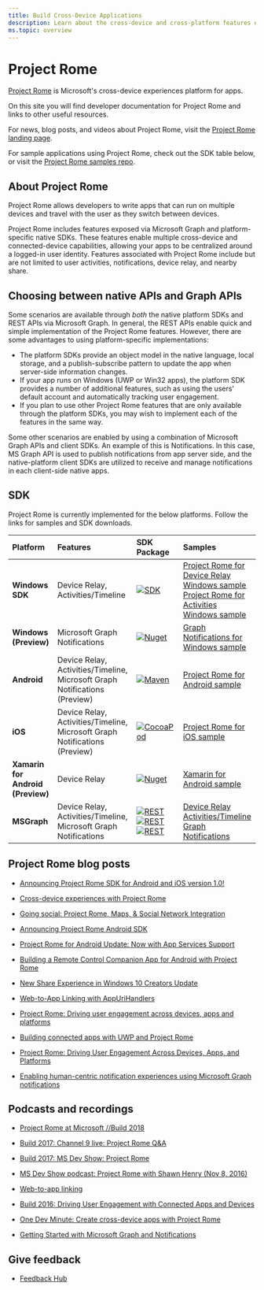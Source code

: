 ```yaml
---
title: Build Cross-Device Applications
description: Learn about the cross-device and cross-platform features enables for Windows 10 applications using Project Rome.
ms.topic: overview
---
```


# Project Rome

[Project Rome](https://developer.microsoft.com/windows/project-rome) is Microsoft's cross-device experiences platform for apps.

On this site you will find developer documentation for Project Rome and links to other useful resources.

For news, blog posts, and videos about Project Rome, visit the [Project Rome landing page](https://developer.microsoft.com/windows/project-rome).

For sample applications using Project Rome, check out the SDK table below, or visit the [Project Rome samples repo](https://github.com/Microsoft/project-rome).

## About Project Rome

Project Rome allows developers to write apps that can run on multiple devices and travel with the user as they switch between devices.

Project Rome includes features exposed via Microsoft Graph and platform-specific native SDKs. These features enable multiple cross-device and connected-device capabilities, allowing your apps to be centralized around a logged-in user identity. Features associated with Project Rome include but are not limited to user activities, notifications, device relay, and nearby share.

## Choosing between native APIs and Graph APIs

Some scenarios are available through *both* the native platform SDKs and REST APIs via Microsoft Graph. In general, the REST APIs enable quick and simple implementation of the Project Rome features. However, there are some advantages to using platform-specific implementations:

* The platform SDKs provide an object model in the native language, local storage, and a publish-subscribe pattern to update the app when server-side information changes.
* If your app runs on Windows (UWP or Win32 apps), the platform SDK provides a number of additional features, such as using the users' default account and automatically tracking user engagement.
* If you plan to use other Project Rome features that are only available through the platform SDKs, you may wish to implement each of the features in the same way.

Some other scenarios are enabled by using a combination of Microsoft Graph APIs and client SDKs. An example of this is Notifications. In this case, MS Graph API is used to publish notifications from app server side, and the native-platform client SDKs are utilized to receive and manage notifications in each client-side native apps.

## SDK

Project Rome is currently implemented for the below platforms. Follow the links for samples and SDK downloads.

[windows-sdk]:             https://developer.microsoft.com/windows/downloads
[windows-sdk-badge]:       https://img.shields.io/badge/sdk-April%202018%20Update-brightgreen.svg
[windows-drsample]:        https://github.com/Microsoft/Windows-universal-samples/tree/master/Samples/RemoteSystems
[windows-afsample]:        https://github.com/Microsoft/Windows-universal-samples/tree/master/Samples/UserActivity

[winredist-sdk]:           https://www.nuget.org/packages/Microsoft.ConnectedDevices.UserNotifications
[winredist-sdk-badge]:     https://img.shields.io/nuget/v/Microsoft.ConnectedDevices.UserNotifications.svg
[winredist-sample]:        https://github.com/microsoft/project-rome/tree/master/Windows/samples

[xamarin-sdk]:             https://www.nuget.org/packages/Microsoft.ConnectedDevices.Xamarin.Droid
[xamarin-sdk-badge]:       https://img.shields.io/nuget/v/Microsoft.ConnectedDevices.Xamarin.Droid.svg
[xamarin-sample]:          https://github.com/Microsoft/project-rome/tree/0.8.1/Xamarin/samples

[ios-sdk]:                 https://cocoapods.org/pods/ProjectRomeSdk
[ios-sdk-badge]:           https://img.shields.io/cocoapods/v/ProjectRomeSdk.svg
[ios-sample]:              https://github.com/microsoft/project-rome/tree/master/iOS/samples

[android-sdk]:             https://github.com/microsoft/project-rome/tree/mvn-repo/com/microsoft/connecteddevices/connecteddevices-sdk
[android-sdk-badge]:       https://img.shields.io/maven-metadata/v?metadataUrl=https%3A%2F%2Fraw.github.com%2Fmicrosoft%2Fproject-rome%2Fmvn-repo%2Fcom%2Fmicrosoft%2Fconnecteddevices%2Fconnecteddevices-sdk%2Fmaven-metadata.xml
[android-sample]:          https://github.com/microsoft/project-rome/tree/master/Android/samples

[graph-relay]:             /graph/api/resources/project-rome-overview
[graph-activities]:        /graph/api/resources/activity-feed-api-overview
[graph-notification]:      /graph/api/resources/notifications-api-overview

[graph-relay-badge]:       https://img.shields.io/badge/Device_Relay-Beta-orange.svg
[graph-activities-badge]:  https://img.shields.io/badge/Activities-1.0-brightgreen.svg
[graph-notification-badge]:https://img.shields.io/badge/Graph_Notifications-Beta-orange.svg

[graph-relay-sample]:        /graph/api/resources/project-rome-overview
[graph-activities-sample]:   /graph/api/resources/activity-feed-api-overview
[graph-notification-sample]: /graph/api/resources/notifications-api-overview



|   Platform                        | Features                                                         |           SDK Package                          |   Samples                                       |
| :-------------------------------- | :--------------------------------------------------------------- |:---------------------------------------------- | :---------------------------------------------- |
| **Windows SDK**                   | Device Relay, Activities/Timeline                                | [![SDK][windows-sdk-badge]][windows-sdk]       | [Project Rome for Device Relay Windows sample][windows-drsample] <br> [Project Rome for Activities Windows sample][windows-afsample]
| **Windows (Preview)**             |                                    Microsoft Graph Notifications | [![Nuget][winredist-sdk-badge]][winredist-sdk] | [Graph Notifications for Windows sample][winredist-sample]
| **Android**             | Device Relay, Activities/Timeline, Microsoft Graph Notifications (Preview) | [![Maven][android-sdk-badge]][android-sdk]     | [Project Rome for Android sample][android-sample]
| **iOS**                 | Device Relay, Activities/Timeline, Microsoft Graph Notifications (Preview) | [![CocoaPod][ios-sdk-badge]][ios-sdk]          | [Project Rome for iOS sample][ios-sample]
| **Xamarin for Android (Preview)** | Device Relay                                                     | [![Nuget][xamarin-sdk-badge]][xamarin-sdk]     | [Xamarin for Android sample][xamarin-sample]
| **MSGraph**                       | Device Relay, Activities/Timeline, Microsoft Graph Notifications | [![REST][graph-relay-badge]][graph-relay]<br> [![REST][graph-activities-badge]][graph-activities]<br>[![REST][graph-notification-badge]][graph-notification]          | [Device Relay][graph-relay-sample]<br>[Activities/Timeline][graph-activities-sample]<br>[Graph Notifications][graph-notification-sample]

## Project Rome blog posts
* [Announcing Project Rome SDK for Android and iOS version 1.0!](https://blogs.windows.com/windowsdeveloper/2019/01/29/announcing-project-rome-sdk-for-android-and-ios-version-1-0/)

* [Cross-device experiences with Project Rome](https://blogs.windows.com/buildingapps/2016/10/11/cross-device-experience-with-project-rome/#iQTseFlAMJRopU9k.97)

* [Going social: Project Rome, Maps, & Social Network Integration](https://blogs.windows.com/buildingapps/2016/10/27/going-social-project-rome-maps-social-network-integration-app-dev-on-xbox-series/#SCfoEZ1q8c1yBMei.97)

* [Announcing Project Rome Android SDK](https://blogs.windows.com/buildingapps/2017/02/08/announcing-project-rome-android-sdk/#obDkvwkXOGa3tcTx.97)

* [Project Rome for Android Update: Now with App Services Support](https://blogs.windows.com/buildingapps/2017/03/23/project-rome-android-update-now-app-services-support/#DBm1Ic4JX8vXv2h0.97)

* [Building a Remote Control Companion App for Android with Project Rome](https://devblogs.microsoft.com/xamarin/building-remote-control-companion-app-android-project-rome/)

* [New Share Experience in Windows 10 Creators Update](https://blogs.windows.com/buildingapps/2017/04/06/new-share-experience-windows-10-creators-update/#OGskrWcLLlrCTCSH.97)

* [Web-to-App Linking with AppUriHandlers](https://blogs.windows.com/buildingapps/2016/10/14/web-to-app-linking-with-appurihandlers/#fIh7USaxBYS8JqfT.97)

* [Project Rome: Driving user engagement across devices, apps and platforms](https://blogs.windows.com/windowsdeveloper/2017/05/16/project-rome-driving-user-engagement-across-devices-apps-platforms/#jsUX3bEM6c8SpkIF.97)

* [Building connected apps with UWP and Project Rome](/archive/msdn-magazine/2018/may/universal-windows-platform-building-connected-apps-with-uwp-and-project-rome)

* [Project Rome: Driving User Engagement Across Devices, Apps, and Platforms](https://blogs.windows.com/windowsdeveloper/2017/05/16/project-rome-driving-user-engagement-across-devices-apps-platforms/#hZYfcfYVCFfBv0pS.97)

* [Enabling human-centric notification experiences using Microsoft Graph notifications](/graph/notifications-concept-overview)

## Podcasts and recordings

* [Project Rome at Microsoft //Build 2018](https://channel9.msdn.com/Events/Build/2018/BRK2417)

* [Build 2017: Channel 9 live: Project Rome Q&A](https://channel9.msdn.com/Events/Build/2017/C9R11)

* [Build 2017: MS Dev Show: Project Rome](https://channel9.msdn.com/Shows/msdevshow/Episode-153-Project-Rome-with-Vikas-Bhatia-and-Shawn-Henry)

* [MS Dev Show podcast: Project Rome with Shawn Henry (Nov 8, 2016)](https://msdevshow.com/2016/11/project-rome-with-shawn-henry/)

* [Web-to-app linking](/windows/uwp/launch-resume/web-to-app-linking)

* [Build 2016: Driving User Engagement with Connected Apps and Devices](https://channel9.msdn.com/Events/Build/2016/B831)

* [One Dev Minute: Create cross-device apps with Project Rome](https://www.youtube.com/watch?v=7jn-kooKE8U)

* [Getting Started with Microsoft Graph and Notifications](https://www.youtube.com/watch?v=cmpPFhrS8ZA)

## Give feedback

* [Feedback Hub](https://support.microsoft.com/help/4021566/windows-10-send-feedback-to-microsoft-with-feedback-hub-app)
